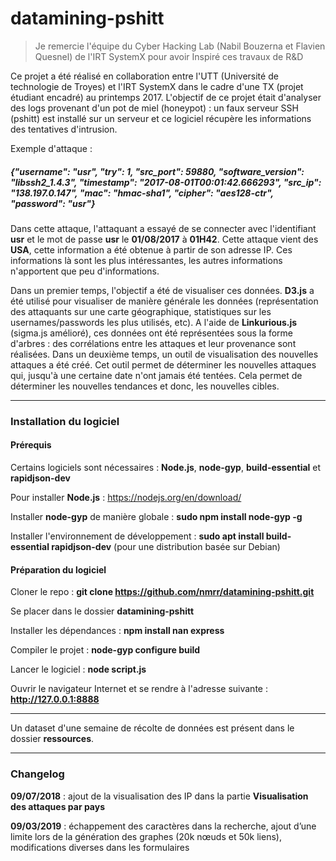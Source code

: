 # datamining-pshitt

> Je remercie l'équipe du Cyber Hacking Lab (Nabil Bouzerna et Flavien Quesnel) de l'IRT SystemX pour avoir Inspiré ces travaux de R&D

Ce projet a été réalisé en collaboration entre l'UTT (Université de technologie de Troyes) et l'IRT SystemX dans le cadre d'une TX (projet étudiant encadré) au printemps 2017. L'objectif de ce projet était d'analyser des logs provenant d'un pot de miel (honeypot) : un faux serveur SSH (pshitt) est installé sur un serveur et ce logiciel récupère les informations des tentatives d'intrusion.

Exemple d'attaque :

#####  {"username": "usr", "try": 1, "src_port": 59880, "software_version": "libssh2_1.4.3", "timestamp": "2017-08-01T00:01:42.666293", "src_ip": "138.197.0.147", "mac": "hmac-sha1", "cipher": "aes128-ctr", "password": "usr"}

Dans cette attaque, l'attaquant a essayé de se connecter avec l'identifiant **usr** et le mot de passe **usr** le **01/08/2017** à **01H42**. Cette attaque vient des **USA**, cette information a été obtenue à partir de son adresse IP. Ces informations là sont les plus intéressantes, les autres informations n'apportent que peu d'informations.

Dans un premier temps, l'objectif a été de visualiser ces données. **D3.js** a été utilisé pour visualiser de manière générale les données (représentation des attaquants sur une carte géographique, statistiques sur les usernames/passwords les plus utilisés, etc). A l'aide de **Linkurious.js** (sigma.js amélioré), ces données ont été représentées sous la forme d'arbres : des corrélations entre les attaques et leur provenance sont réalisées.
Dans un deuxième temps, un outil de visualisation des nouvelles attaques a été créé. Cet outil permet de déterminer les nouvelles attaques qui, jusqu'à une certaine date n'ont jamais été tentées. Cela permet de déterminer les nouvelles tendances et donc, les nouvelles cibles.

-----------------------------------

### Installation du logiciel

#### Prérequis 

Certains logiciels sont nécessaires :  **Node.js**, **node-gyp**, **build-essential** et **rapidjson-dev**

Pour installer **Node.js** : https://nodejs.org/en/download/

Installer **node-gyp**  de manière globale : **sudo npm install node-gyp -g**

Installer l'environnement de développement : **sudo apt install build-essential rapidjson-dev** (pour une distribution basée sur Debian)

#### Préparation du logiciel

Cloner le repo : **git clone https://github.com/nmrr/datamining-pshitt.git**

Se placer dans le dossier **datamining-pshitt**

Installer les dépendances : **npm install nan express**

Compiler le projet : **node-gyp configure build**

Lancer le logiciel : **node script.js**

Ouvrir le navigateur Internet et se rendre à l'adresse suivante : **http://127.0.0.1:8888**

-----------------------------------

Un dataset d'une semaine de récolte de données est présent dans le dossier **ressources**.

-----------------------------------

### Changelog

**09/07/2018** : ajout de la visualisation des IP dans la partie **Visualisation des attaques par pays**

**09/03/2019** : échappement des caractères dans la recherche, ajout d’une limite lors de la génération des graphes (20k nœuds et 50k liens), modifications diverses dans les formulaires

